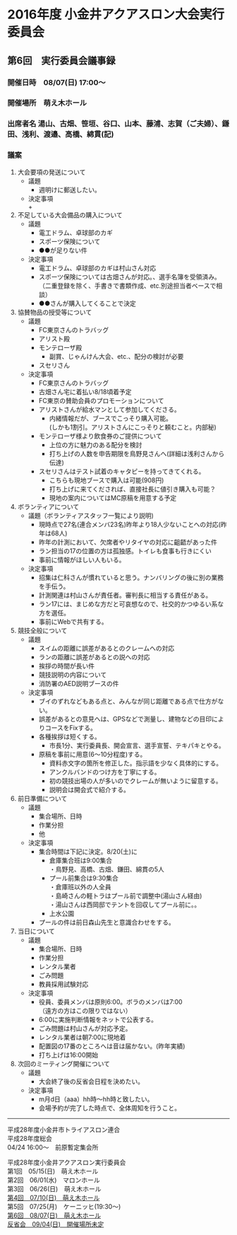 # 2016年度 小金井アクアスロン大会実行委員会  
## 第6回　実行委員会議事録  
### 開催日時　08/07(日) 17:00～  
### 開催場所　萌え木ホール  
### 出席者名 湯山、古畑、笹垣、谷口、山本、藤浦、志賀（ご夫婦）、鎌田、浅利、渡邉、高橋、綿貫(記)　  
### 議案  
1. 大会要項の発送について  
   * 議題  
     + 週明けに郵送したい。  
   * 決定事項  
     + 
2. 不足している大会備品の購入について  
   * 議題  
     + 電工ドラム、卓球部のカギ  
     + スポーツ保険について  
     + ●●が足りない件  
   * 決定事項  
     + 電工ドラム、卓球部のカギは村山さん対応  
     + スポーツ保険については古畑さんが対応。、選手名簿を受領済み。  
       （二重登録を除く、手書きで書類作成、etc.別途担当者ベースで相談）  
     + ●●さんが購入してくることで決定  
3. 協賛物品の授受等について  
   * 議題  
     + FC東京さんのトラバッグ  
     + アリスト殿  
     + モンテローザ殿    
       - 副賞、じゃんけん大会、etc.、配分の検討が必要  
     + スセリさん  
   * 決定事項  
     + FC東京さんのトラバッグ  
     + 古畑さん宅に着払い8/18頃着予定  
     + FC東京の賛助会員のプロモーションについて    
     + アリストさんが給水マンとして参加してくださる。  
       - 内緒情報だが、ブースでこっそり購入可能。  
         (しかも1割引。アリストさんにこっそりと頼むこと。内部秘)    
     + モンテローザ様より飲食券のご提供について  
       - 上位の方に魅力のある配分を検討  
       - 打ち上げの人数を申告期限を鳥野見さんへ(詳細は浅利さんから伝達)  
     + スセリさんはテスト試着のキャタピーを持ってきてくれる。  
       - こちらも現地ブースで購入は可能(908円)  
       - 打ち上げに来てくだされば、直接社長に値引き購入も可能？    
       - 現地の案内についてはMC原稿を用意する予定  
4. ボランティアについて  
   * 議題（ボランティアスタッフ一覧により説明)    
     + 現時点で27名(連合メンバ23名)昨年より18人少ないことへの対応(昨年は68人)  
     + 昨年の計測において、欠席者やリタイヤの対応に齟齬があった件  
     + ラン担当の17の位置の方は孤独感。トイレも食事も行きにくい  
     + 事前に情報がほしい人もいる。  
   * 決定事項  
     + 招集は仁科さんが慣れていると思う。ナンバリングの後に別の業務を手伝う。  
     + 計測関連は村山さんが責任者。審判長に相当する責任がある。  
     + ラン17には、まじめな方だと可哀想なので、社交的かつゆるい系な方を選任。  
     + 事前にWebで共有する。  
5. 競技全般について  
   * 議題    
     + スイムの距離に誤差があるとのクレームへの対応    
     + ランの距離に誤差があるとの説への対応    
     + 挨拶の時間が長い件  
     + 競技説明の内容について  
     + 消防署のAED説明ブースの件  
   * 決定事項  
     + ブイのずれなどもある点と、みんなが同じ距離である点で仕方がない。    
     + 誤差があるとの意見へは、GPSなどで測量し、建物などの目印によりコースをFixする。    
     + 各種挨拶は短くする。  
       - 市長1分、実行委員長、開会宣言、選手宣誓、テキパキとやる。    
     + 原稿を事前に用意(6～10分程度)する。  
       - 資料赤文字の箇所を修正した。指示語を少なく具体的にする。  
       - アンクルバンドのつけ方を丁寧にする。  
       - 初の競技出場の人が多いのでクレームが無いように留意する。  
       - 説明会は開会式で紹介する。  
6. 前日準備について  
   * 議題  
     + 集合場所、日時  
     + 作業分担  
     + 他  
   * 決定事項  
     + 集合時間は下記に決定。8/20(土)に  
       - 倉庫集合班は9:00集合  
         ・鳥野見、高橋、古畑、鎌田、綿貫の5人  
       - プール前集合は9:30集合    
         ・倉庫班以外の人全員  
         ・島崎さんの軽トラはプール前で調整中(湯山さん経由)  
         ・湯山さんは西岡邸でテントを回収してプール前に。。  
       - 上水公園  
     + プールの件は前日森山先生と意識合わせをする。  
7. 当日について  
   * 議題  
     + 集合場所、日時  
     + 作業分担  
     + レンタル業者  
     + ごみ問題  
     + 教員採用試験対応  
   * 決定事項  
     + 役員、委員メンバは原則6:00。ボラのメンバは7:00  
       （遠方の方はこの限りではない）  
     + 6:00に実施判断情報をネットで公表する。  
     + ごみ問題は村山さんが対応予定。  
     + レンタル業者は朝7:00に現地着  
     + 配置図の17番のところへは音は届かない。(昨年実績)  
     + 打ち上げは16:00開始  
8. 次回のミーティング開催について  
   * 議題  
     + 大会終了後の反省会日程を決めたい。  
   * 決定事項  
     + m月d日（aaa）hh時～hh時と致したい。  
     + 会場予約が完了した時点で、全体周知を行うこと。    

---

平成28年度小金井市トライアスロン連合  
平成28年度総会  
04/24 16:00～　前原暫定集会所  

平成28年度小金井アクアスロン実行委員会  
第1回　05/15(日)　萌え木ホール  
第2回　06/01(水)　マロンホール  
第3回　06/26(日)　萌え木ホール  
[第4回　07/10(日)　萌え木ホール](./20160710.md "議事録を参照する。")  
第5回　07/25(月)　ケーニッヒ(19:30～)  
[第6回　08/07(日)　萌え木ホール](./20160807.md "議事録を参照する。")  
[反省会　09/04(日)　開催場所未定](2016反省会.md "議事録を参照する。")  
